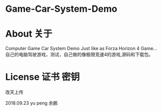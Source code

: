 # Game-Car-System-Demo

# About 关于

Computer Game Car System Demo Just like as Forza Horizon 4 Game... </br>
自己的电脑驾驶游戏，测试，自己做的像极限竞速4的游戏,源码和下载包。 </br>



# License 证书 密钥 


改天上传 </br>




2018.09.23
yu peng
余鹏
